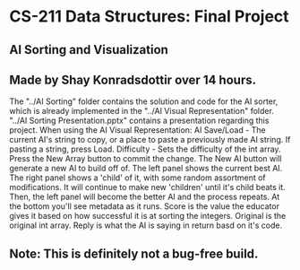 # CS-211 Data Structures: Final Project
## AI Sorting and Visualization
## Made by Shay Konradsdottir over 14 hours.
The "../AI Sorting" folder contains the solution and code for the AI sorter, which is already implemented in the "../AI Visual Representation" folder. "../AI Sorting Presentation.pptx" contains a presentation regarding this project.
When using the AI Visual Representation:
AI Save/Load - The current AI's string to copy, or a place to paste a previously made AI string. If pasting a string, press Load.
Difficulty - Sets the difficulty of the int array. Press the New Array button to commit the change.
The New AI button will generate a new AI to build off of.
The left panel shows the current best AI. The right panel shows a 'child' of it, with some random assortment of modifications. It will continue to make new 'children' until it's child beats it. Then, the left panel will become the better AI and the process repeats.
At the bottom you'll see metadata as it runs. Score is the value the educator gives it based on how successful it is at sorting the integers. Original is the original int array. Reply is what the AI is saying in return basd on it's code.

## Note: This is definitely not a bug-free build.